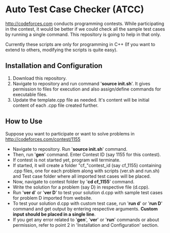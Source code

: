 Auto Test Case Checker (ATCC)
=====================
http://codeforces.com conducts programming contests. While participating in the contest, it would be better if we could check all the sample test cases by running a single command. This repository is going to help in that only.

Currently these scripts are only for programming in C++ (If you want to extend to others, modifying the scripts is quite easy).

Installation and Configuration
------------------------------
1. Download this repository.
2. Navigate to repository and run command '__source init.sh__'. It gives permission to files for execution and also assign/define commands for executable files.
3. Update the template.cpp file as needed. It's content will be initial content of each .cpp file created further.

How to Use
----------
Suppose you want to participate or want to solve problems in http://codeforces.com/contest/1155

* Navigate to repository. Run '__source init.sh__' command.
* Then, run '__gen__' command. Enter Contest ID (say 1155 for this contest).
* If contest is not started yet, program will terminate.
* If started, it will create a folder "cf_"contest_id (say cf_1155) containing .cpp files, one for each problem along with scripts (ver.sh and run.sh) and Test case folder where all imported test cases will be placed.
* Now, navigate to contest folder by '__cd cf_1155__' command.
* Write the solution for a problem (say D) in respective file (d.cpp).
* Run '__ver d__' or '__ver D__' to test your solution d.cpp with sample test cases for problem D imported from website.
* To test your solution d.cpp with custom test case, run '__run d__' or '__run D__' command and get output by entering respective arguments. __Custom input should be placed in a single line__.
* If you get any error related to '__gen__', '__ver__' or '__run__' commands or about permission, refer to point 2 in 'Installation and Configuration' section.
